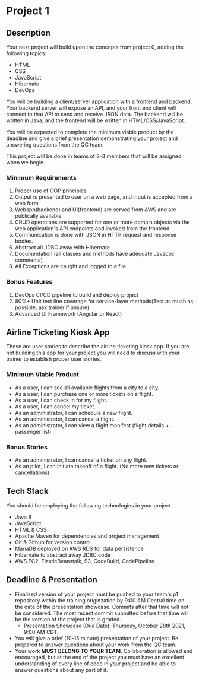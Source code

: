 # Project 1

## Description

Your next project will build upon the concepts from project 0, adding the following topics:
- HTML
- CSS
- JavaScript
- Hibernate
- DevOps

You will be building a client/server application with a frontend and backend. Your backend server will expose an API, and your front end client will connect to that API to send and receive JSON data. The backend will be written in Java, and the frontend will be written in HTML/CSS/JavaScript.

You will be expected to complete the minimum viable product by the deadline and give a brief presentation demonstrating your project and answering questions from the QC team.

This project will be done in teams of 2-3 members that will be assigned when we begin.

### Minimum Requirements
1. Proper use of OOP principles
2. Output is presented to user on a web page, and input is accepted from a web form
3. Webapp(backend) and UI(frontend) are served from AWS and are publically available
4. CRUD operations are supported for one or more domain objects via the web application's API endpoints and invoked from the frontend
5. Communication is done with JSON in HTTP request and response bodies.
6. Abstract all JDBC away with Hibernate
7. Documentation (all classes and methods have adequate Javadoc comments)
8. All Exceptions are caught and logged to a file

### Bonus Features
1. DevOps CI/CD pipeline to build and deploy project
2. 80%+ Unit test line coverage for service-layer methods(Test as much as possible, ask trainer if unsure)
3. Advanced UI Framework (Angular or React)


## Airline Ticketing Kiosk App
These are user stories to describe the airline ticketing kiosk app. If you are not building this app for your project you will need to discuss with your trainer to establish proper user stories.

### Minimum Viable Product
* As a user, I can see all available flights from a city to a city.
* As a user, I can purchase one or more tickets on a flight.
* As a user, I can check in for my flight.
* As a user, I can cancel my ticket.
* As an administrator, I can schedule a new flight.
* As an administrator, I can cancel a flight.
* As an administrator, I can view a flight manifest (flight details + passenger list)

### Bonus Stories
* As an administrator, I can cancel a ticket on any flight.
* As an pilot, I can initiate takeoff of a flight. (No more new tickets or cancellations)

## Tech Stack
You should be employing the following technologies in your project.
- Java 8
- JavaScript
- HTML & CSS
- Apache Maven for dependencies and project management
- Git & Github for version control
- MariaDB deployed on AWS RDS for data persistence
- Hibernate to abstract away JDBC code
- AWS EC2, ElasticBeanstalk, S3, CodeBuild, CodePipeline

## Deadline & Presentation
- Finalized version of your project must be pushed to your team's p1 repository within the training originzation by 9:00 AM Central time on the date of the presentation showcase. Commits after that time will not be considered. The most recent commit submitted before that time will be the version of the project that is graded.
    - Presentation Showcase (Due Date): Thursday, October 28th 2021, 9:00 AM CDT.
- You will give a brief (10-15 minute) presentation of your project. Be prepared to answer questions about your work from the QC team.
- Your work **MUST BELONG TO YOUR TEAM**. Collaboration is allowed and encouraged, but at the end of the project you must have an excellent understanding of every line of code in your project and be able to answer questions about any part of it.

